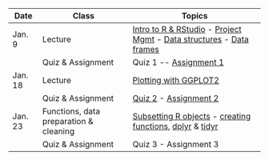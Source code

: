 | **Date** | **Class**                      |   **Topics**                     |
|----------|--------------------------------|----------------------------------|
| Jan. 9   | Lecture                        | [Intro to R & RStudio](https://ucsdlib.github.io/r-novice-gapminder-1/01-rstudio-intro/) - [Project Mgmt](https://ucsdlib.github.io/r-novice-gapminder-1/02-project-intro/) - [Data structures](https://ucsdlib.github.io/r-novice-gapminder-1/04-data-structures-part1/) - [Data frames](https://ucsdlib.github.io/r-novice-gapminder-1/05-data-structures-part2/) |
|          | Quiz & Assignment              |  Quiz 1 -- [Assignment 1](https://ucsdlib.github.io/gps-skills-2017/homework/r-homework1.html) |
| Jan. 18  | Lecture                        | [Plotting with GGPLOT2](https://ucsdlib.github.io/r-novice-gapminder-1/08-plot-ggplot2/)     |
|          | Quiz & Assignment               | [Quiz 2](https://goo.gl/nX9tFU) - [Assignment 2](https://goo.gl/hLTYlh) |
| Jan. 23  | Functions, data preparation & cleaning     | [Subsetting R objects](https://ucsdlib.github.io/r-novice-gapminder-1/06-data-subsetting/) - [creating functions](https://ucsdlib.github.io/r-novice-gapminder-1/10-functions/), [dplyr](https://ucsdlib.github.io/r-novice-gapminder-1/13-dplyr/) & [tidyr](https://ucsdlib.github.io/r-novice-gapminder-1/14-tidyr/)   |
|          | Quiz & Assignment               | Quiz 3 - Assignment 3 |
